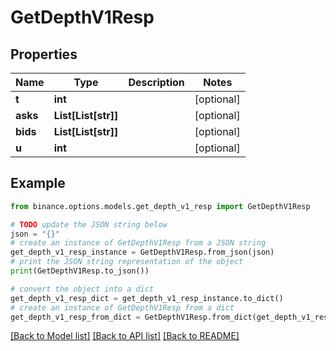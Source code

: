 # GetDepthV1Resp


## Properties

Name | Type | Description | Notes
------------ | ------------- | ------------- | -------------
**t** | **int** |  | [optional] 
**asks** | **List[List[str]]** |  | [optional] 
**bids** | **List[List[str]]** |  | [optional] 
**u** | **int** |  | [optional] 

## Example

```python
from binance.options.models.get_depth_v1_resp import GetDepthV1Resp

# TODO update the JSON string below
json = "{}"
# create an instance of GetDepthV1Resp from a JSON string
get_depth_v1_resp_instance = GetDepthV1Resp.from_json(json)
# print the JSON string representation of the object
print(GetDepthV1Resp.to_json())

# convert the object into a dict
get_depth_v1_resp_dict = get_depth_v1_resp_instance.to_dict()
# create an instance of GetDepthV1Resp from a dict
get_depth_v1_resp_from_dict = GetDepthV1Resp.from_dict(get_depth_v1_resp_dict)
```
[[Back to Model list]](../README.md#documentation-for-models) [[Back to API list]](../README.md#documentation-for-api-endpoints) [[Back to README]](../README.md)


